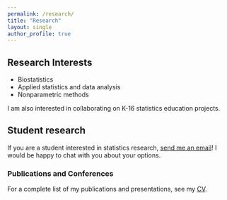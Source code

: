 ```yaml
---
permalink: /research/
title: "Research"
layout: single
author_profile: true
---
```


## Research Interests
- Biostatistics
- Applied statistics and data analysis
- Nonparametric methods

I am also interested in collaborating on K-16 statistics education projects. 

## Student research

If you are a student interested in statistics research, [send me an email](mailto:cappiello@csus.edu)! I would be happy to chat with you about your options.

### Publications and Conferences

For a complete list of my publications and presentations, see my [CV](https://lgpcappiello.github.io/CappielloCV.pdf). 
